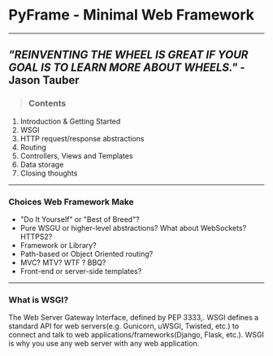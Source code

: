 # PyFrame - Minimal Web Framework
---
*"REINVENTING THE WHEEL IS GREAT IF YOUR GOAL IS TO LEARN MORE ABOUT WHEELS."* -Jason Tauber
---

> ### Contents
1. Introduction & Getting Started
2. WSGI
3. HTTP request/response abstractions
4. Routing
5. Controllers, Views and Templates
6. Data storage
7. Closing thoughts

---
### Choices Web Framework Make
- "Do It Yourself" or "Best of Breed"?
- Pure WSGU or higher-level abstractions? What about WebSockets? HTTPS2?
- Framework or Library?
- Path-based or Object Oriented routing?
- MVC? MTV? WTF ? BBQ?
- Front-end or server-side templates?

---
### What is WSGI?
The Web Server Gateway Interface, defined by PEP 3333,.
WSGI defines a standard API for web servers(e.g. Gunicorn, uWSGI, Twisted, etc.) to connect and talk to web applications/frameworks(Django, Flask, etc.). WSGI is why you use any web server with any web application.